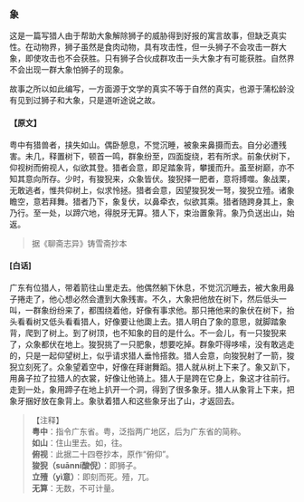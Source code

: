 <script type="text/javascript">
    var head = document.getElementsByTagName('head')[0];
    cssURL = '/public/liao.css';
    linkTag = document.createElement('link');
    linkTag.href = cssURL;
    linkTag.setAttribute('type','text/css');
    linkTag.setAttribute('rel','stylesheet');
    head.appendChild(linkTag);
</script>
### 象

这是一篇写猎人由于帮助大象解除狮子的威胁得到好报的寓言故事，但缺乏真实性。在动物界，狮子虽然是食肉动物，具有攻击性，但一头狮子不会攻击一群大象，即使攻击也不会获胜。只有狮子合伙成群攻击一头大象才有可能获胜。自然界不会出现一群大象怕狮子的现象。

故事之所以如此编写，一方面源于文学的真实不等于自然的真实，也源于蒲松龄没有见到过狮子和大象，只是道听途说之故。

#### 【原文】
<section>
粤中有猎兽者，挟失如山。偶卧憩息，不觉沉睡，被象来鼻摄而去。自分必遭残害。未几，释置树下，顿首一鸣，群象纷至，四面旋绕，若有所求。前象伏树下，仰视树而俯视人，似欲其登。猎者会意，即足踏象背，攀援而升。虽至树巅，亦不知其意向所存。少时，有狻猊来，众象皆伏。狻猊择一肥者，意将搏噬。象战栗，无敢逃者，惟共仰树上，似求怜拯。猎者会意，因望狻猊发一弩，狻猊立殪。诸象瞻空，意若拜舞。猎者乃下，象复伏，以鼻牵衣，似欲其乘。猎者随跨身其上，象乃行。至一处，以蹄穴地，得脱牙无算。猎人下，束治置象背。象乃负送出山，始返。

</section>

> 据《聊斋志异》铸雪斋抄本

#### [白话]
<aside>

广东有位猎人，带着箭往山里走去。他偶然躺下休息，不觉沉沉睡去，被大象用鼻子捲走了，他心想必然会遭到大象残害。不久，大象把他放在树下，然后低头一叫，一群象纷纷来了，都围绕着他，好像有事求他。那只捲他来的象伏在树下，抬头看看树又低头看看猎人，好像要让他瓟上去。猎人明白了象的意思，就脚踏象背，爬到了树上。到了树顶，也不知象的目的是什么。不一会儿，有一只狻猊来了，众象都伏在地上。狻猊挑了一只肥象，想要吃掉。群象吓得哆嗦，没有敢逃走的，只是一起仰望树上，似乎请求猎人垂怜搭救。猎人会意，向狻猊射了一箭，狻猊立刻死了。众象望着空中，好像在拜谢舞蹈。猎人就从树上下来了。象又趴下，用鼻子拉了拉猎人的衣裳，好像让他骑上。猎人于是跨在它身上，象这才往前行。走到一处，象用蹄子在地上扒开一个洞，得到了很多象牙。猎人从象背上下来，把象牙捆好放在象背上。象驮着猎人和这些象牙出了山，才返回去。

</aside>

> 【注释】  
<b>粤中</b>：指令广东省。粤，泛指两广地区，后为广东省的简称。  
<b>如山</b>：住山里去。如，往。  
<b>俯视</b>：此据二十四卷抄本，原作“俯仰”。  
<b>狻猊（suānní酸倪）</b>：即狮子。  
<b>立殪（yì意）</b>：即刻而死。殪，兀。  
<b>无算</b>：无数，不可计量。  
